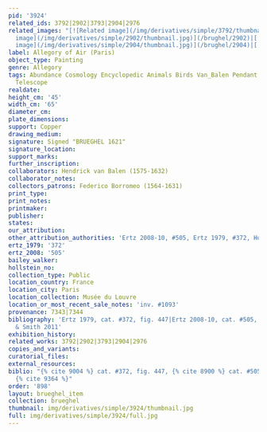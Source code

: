 ```yaml
---
pid: '3924'
related_ids: 3792|2902|3793|2904|2976
related_images: "[![Related image](/img/derivatives/simple/3792/thumbnail.jpg)](/brughel/3792)|[![Related
  image](/img/derivatives/simple/2902/thumbnail.jpg)](/brughel/2902)|[![Related image](/img/derivatives/simple/3793/thumbnail.jpg)](/brughel/3793)|[![Related
  image](/img/derivatives/simple/2904/thumbnail.jpg)](/brughel/2904)|[![Related image](/img/derivatives/simple/2976/thumbnail.jpg)](/brughel/2976)"
label: Allegory of Air (Paris)
object_type: Painting
genre: Allegory
tags: Abundance Cosmology Encyclopedic Animals Birds Van_Balen Pendant Nude Landscape
  Telescope
realdate: 
height_cm: '45'
width_cm: '65'
diameter_cm: 
plate_dimensions: 
support: Copper
drawing_medium: 
signature: Signed "BRUEGHEL 1621"
signature_location: 
support_marks: 
further_inscription: 
collaborators: Hendrick van Balen (1575-1632)
collaborator_notes: 
collectors_patrons: Federico Borromeo (1564-1631)
print_type: 
print_notes: 
printmaker: 
publisher: 
states: 
our_attribution: 
other_attribution_authorities: 'Ertz 2008-10, #505, Ertz 1979, #372, Honig database'
ertz_1979: '372'
ertz_2008: '505'
bailey_walker: 
hollstein_no: 
collection_type: Public
location_country: France
location_city: Paris
location_collection: Musée du Louvre
location_or_most_recent_sale_notes: 'inv. #1093'
provenance: 7343|7344
bibliography: 'Ertz 1979, cat. #372, fig. 447|Ertz 2008-10, cat. #505, pp. 1058-61|Rikken
  & Smith 2011'
exhibition_history: 
related_works: 3792|2902|3793|2904|2976
copies_and_variants: 
curatorial_files: 
external_resources: 
biblio: "{% cite 9004 %} cat. #372, fig. 447, {% cite 8900 %} cat. #505, pp. 1058-61,
  {% cite 9364 %}"
order: '898'
layout: brueghel_item
collection: brueghel
thumbnail: img/derivatives/simple/3924/thumbnail.jpg
full: img/derivatives/simple/3924/full.jpg
---
```

